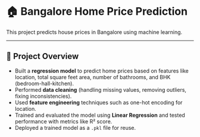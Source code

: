 # 🏠 Bangalore Home Price Prediction

This project predicts house prices in Bangalore using machine learning.  

---

## 📌 Project Overview
- Built a **regression model** to predict home prices based on features like location, total square feet area, number of bathrooms, and BHK (bedroom-hall-kitchen).
- Performed **data cleaning** (handling missing values, removing outliers, fixing inconsistencies).
- Used **feature engineering** techniques such as one-hot encoding for location.
- Trained and evaluated the model using **Linear Regression** and tested performance with metrics like R² score.
- Deployed a trained model as a `.pkl` file for reuse.

